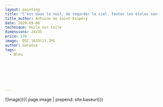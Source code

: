 ```yaml
---
layout: painting
title: "C’est doux la nuit, de regarder le ciel. Toutes les étoles sont fleuries."                             
title_author: Antoine de Saint-Exupéry
date: 2020-09-08
technique: Huile sur toile 
dimensions: 24x35
price: 170
image:  DSC_1633(2).JPG
author: Garanse
tags:
  - Bleu
  
  
  
  
  
  
  
---
```

![Image]({{ page.image | prepend: site.baseurl}})

